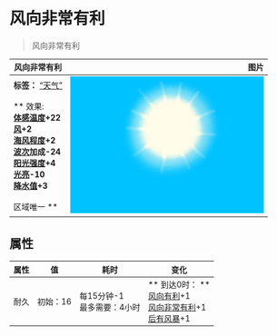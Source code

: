 # 风向非常有利  
> 风向非常有利  
  
  风向非常有利  |   图片   
 ----  |  ----:   
 **标签：**	[“天气”](tag_Weather.md)<br><br>** 效果: **<br>[体感温度](TemperaturePerceived.md)+22<br>[风](Wind.md)+2<br>[海风程度](SeaAgitation.md)+2<br>[波次](WaveCounter.md)加成-24<br>[阳光强度](SunStrength.md)+4<br>[光亮](Light.md)-10<br>[降水值](RainValue.md)+3<br><br>** 区域唯一 **  |  ![](Sprite/WeatherClear_0.png)   
  
## 属性   
属性  |  值  |  耗时  |  变化  
----  |  ----  |  ----  |  ----  
耐久  |  初始：16  |  每15分钟-1<br>最多需要：4小时  |  ** 到达0时： **<br>[风向有利](OpenSea_Favourable.md)+1 <br>[风向非常有利](OpenSea_VeryFavourable.md)+1 <br>[后有风暴](OpenSea_StormBehind.md)+1   
